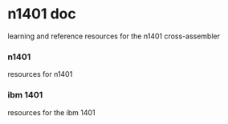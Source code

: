 # n1401 doc

learning and reference resources for the n1401 cross-assembler

### n1401
resources for n1401

### ibm 1401
resources for the ibm 1401